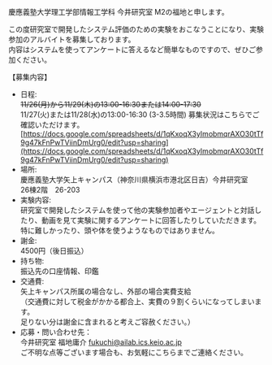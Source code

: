 慶應義塾大学理工学部情報工学科 今井研究室 M2の福地と申します。

この度研究室で開発したシステム評価のための実験をおこなうことになり、実験参加のアルバイトを募集しております。  
内容はシステムを使ってアンケートに答えるなど簡単なものですので、ぜひご参加ください。

【募集内容】
* 日程:  
~~11/26(月)から11/29(木)の13:00-16:30または14:00-17:30~~  
11/27(火)または11/28(水)の13:00-16:30 (3-3.5時間) 
募集状況はこちらでご確認いただけます。  
[https://docs.google.com/spreadsheets/d/1qKxoqX3yImobmqrAXO30tTf9g47kFnPwTViinDmUrg0/edit?usp=sharing](https://docs.google.com/spreadsheets/d/1qKxoqX3yImobmqrAXO30tTf9g47kFnPwTViinDmUrg0/edit?usp=sharing)  
* 場所:  
慶應義塾大学矢上キャンパス（神奈川県横浜市港北区日吉）今井研究室  
26棟2階　26-203
* 実験内容:  
研究室で開発したシステムを使って他の実験参加者やエージェントと対話したり、動画を見て実験に関するアンケートに回答したりしていただきます。  
特に難しかったり、頭や体を使うようなものではありません。
* 謝金:  
4500円（後日振込）
* 持ち物:  
振込先の口座情報、印鑑
* 交通費:  
矢上キャンパス所属の場合なし、外部の場合実費支給  
（交通費に対して税金がかかる都合上、実費の９割くらいになってしまいます。  
足りない分は謝金に含まれると考えご容赦ください。）
* 応募・問い合わせ先：  
今井研究室 福地庸介 [fukuchi@ailab.ics.keio.ac.jp](mailto:fukuchi@ailab.ics.keio.ac.jp)  
ご不明な点等ございます場合も、お気軽にこちらまでご連絡ください。
